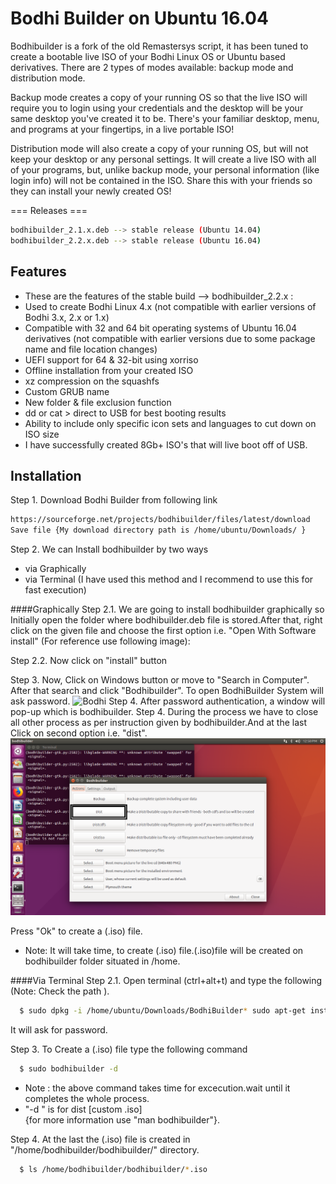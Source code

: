 # Bodhi Builder on Ubuntu 16.04

Bodhibuilder is a fork of the old Remastersys script, it has been tuned to create a bootable live ISO of your Bodhi Linux OS or Ubuntu based derivatives. There are 2 types of modes available: backup mode and distribution mode.

Backup mode creates a copy of your running OS so that the live ISO will require you to login using your credentials and the desktop will be your same desktop you've created it to be. There's your familiar desktop, menu, and programs at your fingertips, in a live portable ISO!

Distribution mode will also create a copy of your running OS, but will not keep your desktop or any personal settings. It will create a live ISO with all of your programs, but, unlike backup mode, your personal information (like login info) will not be contained in the ISO. Share this with your friends so they can install your newly created OS!

=== Releases ===

```sh
bodhibuilder_2.1.x.deb --> stable release (Ubuntu 14.04)
bodhibuilder_2.2.x.deb --> stable release (Ubuntu 16.04)
```
## Features
* These are the features of the stable build --> bodhibuilder_2.2.x :
* Used to create Bodhi Linux 4.x (not compatible with earlier versions of Bodhi 3.x, 2.x or 1.x)
* Compatible with 32 and 64 bit operating systems of Ubuntu 16.04 derivatives (not compatible with earlier versions due to some package name and file location changes)
* UEFI support for 64 & 32-bit using xorriso
* Offline installation from your created ISO
*  xz compression on the squashfs
*  Custom GRUB name
*  New folder & file exclusion function
*  dd or cat > direct to USB for best booting results
*  Ability to include only specific icon sets and languages to cut down on ISO size
* I have successfully created 8Gb+ ISO's that will live boot off of USB.

## Installation 

Step 1. Download Bodhi Builder from following link

```sh
https://sourceforge.net/projects/bodhibuilder/files/latest/download
Save file {My download directory path is /home/ubuntu/Downloads/ }
```  
Step 2. We can Install bodhibuilder by two ways  
* via Graphically  
* via Terminal (I have used this method and I recommend to use this for fast execution)
  
####Graphically
Step 2.1. We are going to install bodhibuilder graphically so Initially open the folder where bodhibuilder.deb file is stored.After that, right click on the given file and choose the first option i.e. "Open With Software install"
(For reference use following image):

Step 2.2. Now click on "install" button

Step 3. Now, Click on Windows button or move to "Search in Computer". After that search and click "Bodhibuilder". To open BodhiBuilder System will ask password.
![Bodhi](1.png"Builder")
Step 4. After password authentication, a window will pop-up which is bodhibuilder.
Step 4. During the process we have to close all other process as per instruction given by bodhibuilder.And at the last Click on second option i.e. "dist".
![dist](4.png "dist")  

Press "Ok" to create a (.iso) file.  
* Note: It will take time, to create (.iso) file.(.iso)file will be created on bodhibuilder folder situated in /home. 

####Via Terminal
Step 2.1. Open terminal (ctrl+alt+t) and type the following (Note: Check the path ).  

```sh
  $ sudo dpkg -i /home/ubuntu/Downloads/BodhiBuilder* sudo apt-get install -f
```

It will ask for password.  

Step 3. To Create a (.iso) file type the following command  

```sh
  $ sudo bodhibuilder -d
```

* Note : the above command takes time for excecution.wait until it completes the whole process.  
* "-d " is for dist [custom .iso]  
{for more information use "man bodhibuilder"}.  

Step 4. At the last the (.iso) file is created in "/home/bodhibuilder/bodhibuilder/" directory.  

```sh
  $ ls /home/bodhibuilder/bodhibuilder/*.iso
``` 














